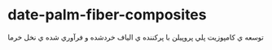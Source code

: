 # date-palm-fiber-composites
توسعه ي كامپوزيت پلي پروپيلن با پركننده ي الياف خردشده و فرآوري شده ي نخل خرما

